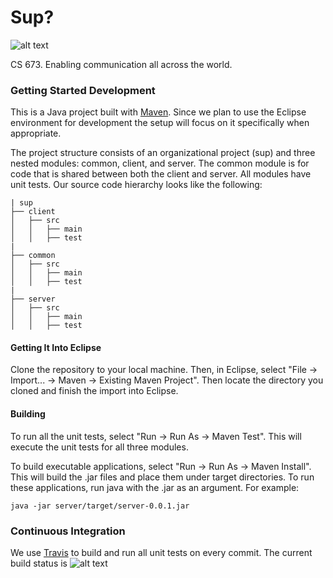 # Sup?

![alt text](https://travis-ci.org/or-drop-tables-team/sup.svg "Build Status")

CS 673. Enabling communication all across the world.

### Getting Started Development
This is a Java project built with [Maven](https://maven.apache.org/). Since we plan
to use the Eclipse environment for development the setup will focus on it specifically
when appropriate.

The project structure consists of an organizational project (sup) and three nested modules: 
common, client, and server. The common module is for code that is shared between both the client 
and server. All modules have unit tests. Our source code hierarchy looks like the following:

    | sup
    ├── client
    │   ├── src
    │   │   ├── main
    │   │   ├── test
    |
    ├── common
    │   ├── src
    │   │   ├── main
    │   │   ├── test
    |
    ├── server
    │   ├── src
    │   │   ├── main
    │   │   ├── test

#### Getting It Into Eclipse
Clone the repository to your local machine. Then, in Eclipse, select 
"File -> Import... -> Maven -> Existing Maven Project". Then locate the directory you 
cloned and finish the import into Eclipse.

#### Building
To run all the unit tests, select "Run -> Run As -> Maven Test". This will 
execute the unit tests for all three modules.

To build executable applications, select "Run -> Run As -> Maven Install". This
will build the .jar files and place them under target directories. To run these
applications, run java with the .jar as an argument. For example:

    java -jar server/target/server-0.0.1.jar

### Continuous Integration
We use [Travis](https://travis-ci.org/or-drop-tables-team/sup) to build and run 
all unit tests on every commit.
The current build status is ![alt text](https://travis-ci.org/or-drop-tables-team/sup.svg "Build Status")
